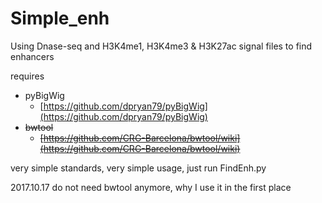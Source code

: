 # Simple_enh
Using Dnase-seq and H3K4me1, H3K4me3 & H3K27ac signal files to find enhancers

requires 
- pyBigWig
    - [https://github.com/dpryan79/pyBigWig](https://github.com/dpryan79/pyBigWig)
- ~~bwtool~~
    - ~~[https://github.com/CRG-Barcelona/bwtool/wiki](https://github.com/CRG-Barcelona/bwtool/wiki)~~

very simple standards, very simple usage, just run FindEnh.py

2017.10.17 do not need bwtool anymore, why I use it in the first place